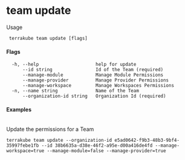 # team update

Usage

```
 terrakube team update [flags]
```

#### Flags

```
  -h, --help                     help for update
      --id string                Id of the Team (required)
      --manage-module            Manage Module Permissions
      --manage-provider          Manage Provider Permissions
      --manage-workspace         Manage Workspaces Permissions
  -n, --name string              Name of the Team
      --organization-id string   Organization Id (required)
```

#### Examples

\
Update the permissions for a Team 

```
terrakube team update --organization-id e5ad0642-f9b3-48b3-9bf4-35997febe1fb --id 38b6635a-d38e-46f2-a95e-d00a416de4fd --manage-workspace=true --manage-module=false --manage-provider=true 
```
